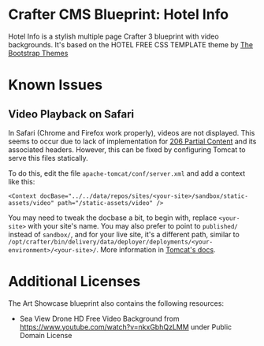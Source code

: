 # Crafter CMS Blueprint: Hotel Info

Hotel Info is a stylish multiple page Crafter 3 blueprint with video backgrounds. It's based on the HOTEL FREE CSS TEMPLATE theme by [The Bootstrap Themes](http://www.free-css.com/free-css-templates/page207/hotel) 

# Known Issues

## Video Playback on Safari
In Safari (Chrome and Firefox work properly), videos are not displayed. This seems to occur due to lack of implementation for [206 Partial Content](https://httpstatuses.com/206) and its associated headers. However, this can be fixed by configuring Tomcat to serve this files statically.

To do this, edit the file `apache-tomcat/conf/server.xml` and add a context like this:

    <Context docBase="../../data/repos/sites/<your-site>/sandbox/static-assets/video" path="/static-assets/video" />

You may need to tweak the docbase a bit, to begin with, replace `<your-site>` with your site's name. You may also prefer to point to `published/` instead of `sandbox/`, and for your live site, it's a different path, similar to `/opt/crafter/bin/delivery/data/deployer/deployments/<your-environment>/<your-site>/`.
More information in [Tomcat's docs](https://tomcat.apache.org/tomcat-8.0-doc/config/context.html).

# Additional Licenses
The Art Showcase blueprint also contains the following resources:

- Sea View Drone HD Free Video Background from https://www.youtube.com/watch?v=nkxGbhQzLMM under Public Domain License

